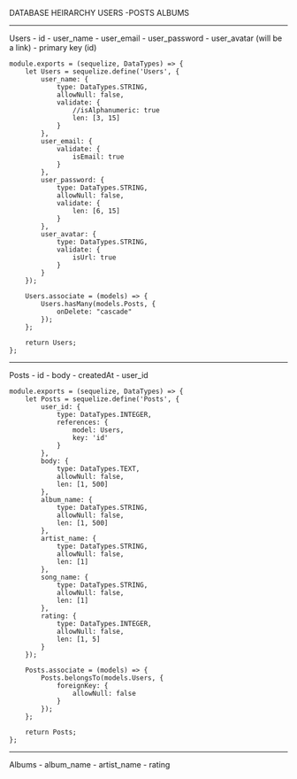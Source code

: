 DATABASE HEIRARCHY
    USERS
        -POSTS
    ALBUMS




-----------------------------------------------------
Users
    - id
    - user_name
    - user_email
    - user_password
    - user_avatar (will be a link)
    - primary key (id)

    module.exports = (sequelize, DataTypes) => {
        let Users = sequelize.define('Users', {
            user_name: {
                type: DataTypes.STRING,
                allowNull: false,
                validate: {
                    //isAlphanumeric: true
                    len: [3, 15]
                }
            },
            user_email: {
                validate: {
                    isEmail: true
                }
            },
            user_password: {
                type: DataTypes.STRING,
                allowNull: false,
                validate: {
                    len: [6, 15]
                }
            },
            user_avatar: {
                type: DataTypes.STRING,
                validate: {
                    isUrl: true
                }
            }
        });

        Users.associate = (models) => {
            Users.hasMany(models.Posts, {
                onDelete: "cascade"
            });
        };

        return Users;
    };
-----------------------------------------------------
Posts
    - id
    - body
    - createdAt
    - user_id

    module.exports = (sequelize, DataTypes) => {
        let Posts = sequelize.define('Posts', {
            user_id: {
                type: DataTypes.INTEGER,
                references: {
                    model: Users,
                    key: 'id'
                }
            },
            body: {
                type: DataTypes.TEXT,
                allowNull: false,
                len: [1, 500]
            },
            album_name: {
                type: DataTypes.STRING,
                allowNull: false,
                len: [1, 500]
            },
            artist_name: {
                type: DataTypes.STRING,
                allowNull: false,
                len: [1]
            },
            song_name: {
                type: DataTypes.STRING,
                allowNull: false,
                len: [1]
            },
            rating: {
                type: DataTypes.INTEGER,
                allowNull: false,
                len: [1, 5]
            }
        });

        Posts.associate = (models) => {
            Posts.belongsTo(models.Users, {
                foreignKey: {
                    allowNull: false
                }
            });
        };

        return Posts;
    };
-----------------------------------------------------
Albums
    - album_name
    - artist_name
    - rating

